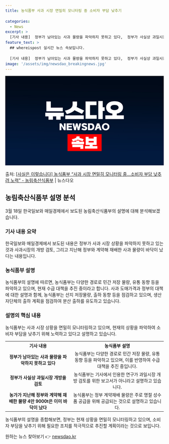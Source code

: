 ```yaml
---
title: 농식품부 사과 시장 면밀히 모니터링 중 소비자 부담 낮추기

categories:
  - News
excerpt: >
  [기사 내용]  정부가 남아있는 사과 물량을 파악하지 못하고 있다,  정부가 사실상 과일시장 개방을 검토, …
feature_text: >
  ## whereispost 실시간 뉴스 속보입니다.

  [기사 내용]  정부가 남아있는 사과 물량을 파악하지 못하고 있다,  정부가 사실상 과일시장 개방을 검토, …
image: '/assets/img/newsdao_breakingnews.jpg'
---
```


![뉴스다오 속보](/assets/img/newsdao_breakingnews.jpg)

<p>출처: <a href="https://newsdao.kr/3382" rel="dofollow">[사실은 이렇습니다] 농식품부 “사과 시장 면밀히 모니터링 중…소비자 부담 낮추려 노력” - 농림축산식품부</a> | 뉴스다오</p>

<h2 data-ke-size="size26">농림축산식품부 설명 분석</h2>
<p data-ke-size="size16">3월 18일 한국일보와 매일경제에서 보도된 농림축산식품부의 설명에 대해 분석해보겠습니다.</p>

<h3><b>기사 내용 요약</b></h3>
<p data-ke-size="size16">한국일보와 매일경제에서 보도된 내용은 정부가 사과 시장 상황을 파악하지 못하고 있는 것과 사과시장의 개방 검토, 그리고 지난해 정부와 계약해 재배한 사과 물량이 바닥이 났다는 내용입니다.</p>

<h3><b>농식품부 설명</b></h3>
<p data-ke-size="size16">농식품부의 설명에 따르면, 농식품부는 다양한 경로로 민간 저장 물량, 유통 동향 등을 파악하고 있으며, 현재 수급 대책을 추진 중이라고 합니다. 사과 도매가격과 정부의 대책에 대한 설명과 함께, 농식품부는 산지 저장물량, 출하 동향 등을 점검하고 있으며, 생산자단체의 출하 계획을 점검하여 분산 출하를 유도하고 있습니다.</p>

<h3><b>설명의 핵심 내용</b></h3>
<p data-ke-size="size16">농식품부는 사과 시장 상황을 면밀히 모니터링하고 있으며, 현재의 상황을 파악하여 소비자 부담을 낮추기 위해 노력하고 있다고 설명하고 있습니다.</p>

<table>
  <tr>
    <th>기사 내용</th>
    <th>농식품부 설명</th>
  </tr>
  <tr>
    <td style="text-align: center; height: 17px;"><b>정부가 남아있는 사과 물량을 파악하지 못하고 있다</b></td>
    <td style="text-align: center; height: 17px;">농식품부는 다양한 경로로 민간 저장 물량, 유통 동향 등을 파악하고 있으며, 이를 반영하여 수급 대책을 추진 중입니다.</td>
  </tr>
  <tr>
    <td style="text-align: center; height: 17px;"><b>정부가 사실상 과일시장 개방을 검토</b></td>
    <td style="text-align: center; height: 17px;">농식품부는 기사에서 인용한 연구가 과일시장 개방 검토를 위한 보고서가 아니라고 설명하고 있습니다.</td>
  </tr>
  <tr>
    <td style="text-align: center; height: 17px;"><b>농가가 지난해 정부와 계약해 재배한 물량 4만 9000t은 이미 바닥이 났다</b></td>
    <td style="text-align: center; height: 17px;">농식품부는 정부 계약재배 물량은 주로 명절 성수품 공급을 위해 공급되는 것으로 설명하고 있습니다.</td>
  </tr>
</table>

<p data-ke-size="size16">농식품부의 설명을 종합해보면, 정부는 현재 상황을 면밀히 모니터링하고 있으며, 소비자 부담을 낮추기 위해 필요한 조치를 적극적으로 추진할 계획이라는 것으로 보입니다.</p>
 

원하는 뉴스 찾아보기 👉 <a href="https://newsdao.kr" rel="dofollow">newsdao.kr</a>


